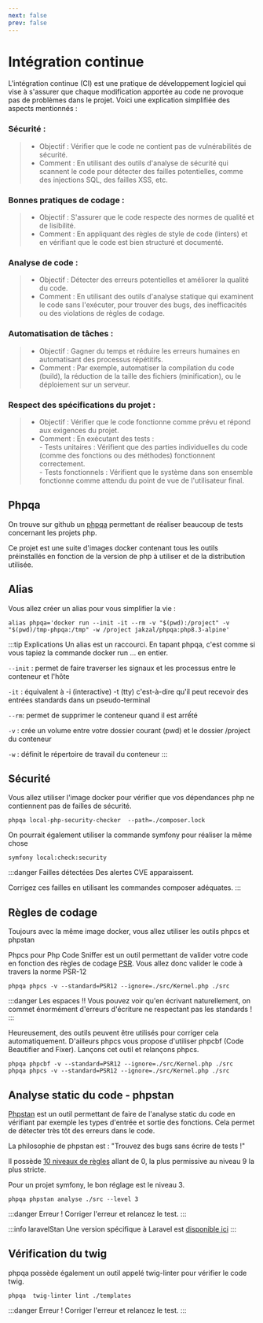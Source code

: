 ```yaml
---
next: false
prev: false
---
```


# Intégration continue

L'intégration continue (CI) est une pratique de développement logiciel qui vise à s'assurer que chaque modification apportée au code ne provoque pas de problèmes dans le projet. Voici une explication simplifiée des aspects mentionnés :

### Sécurité :

> - Objectif : Vérifier que le code ne contient pas de vulnérabilités de sécurité.
> - Comment : En utilisant des outils d'analyse de sécurité qui scannent le code pour détecter des failles potentielles, comme des injections SQL, des failles XSS, etc.

### Bonnes pratiques de codage :

> - Objectif : S'assurer que le code respecte des normes de qualité et de lisibilité.
> - Comment : En appliquant des règles de style de code (linters) et en vérifiant que le code est bien structuré et documenté.

### Analyse de code :

> - Objectif : Détecter des erreurs potentielles et améliorer la qualité du code.
> - Comment : En utilisant des outils d'analyse statique qui examinent le code sans l'exécuter, pour trouver des bugs, des inefficacités ou des violations de règles de codage.

### Automatisation de tâches :

> - Objectif : Gagner du temps et réduire les erreurs humaines en automatisant des processus répétitifs.
> - Comment : Par exemple, automatiser la compilation du code (build), la réduction de la taille des fichiers (minification), ou le déploiement sur un serveur.

### Respect des spécifications du projet :

> - Objectif : Vérifier que le code fonctionne comme prévu et répond aux exigences du projet.
> - Comment : En exécutant des tests :<br>
    - Tests unitaires : Vérifient que des parties individuelles du code (comme des fonctions ou des méthodes) fonctionnent correctement.<br>
    - Tests fonctionnels : Vérifient que le système dans son ensemble fonctionne comme attendu du point de vue de l'utilisateur final.


## Phpqa
On trouve sur github un <a href="https://github.com/jakzal/phpqa" target="_blank">phpqa</a> permettant de réaliser beaucoup de tests concernant les projets php.

Ce projet est une suite d'images docker contenant tous les outils préinstallés en fonction de la version de php à utiliser et de la distribution utilisée.

## Alias
Vous allez créer un alias pour vous simplifier la vie :
```
alias phpqa='docker run --init -it --rm -v "$(pwd):/project" -v "$(pwd)/tmp-phpqa:/tmp" -w /project jakzal/phpqa:php8.3-alpine'
```
:::tip Explications
Un alias est un raccourci. En tapant phpqa, c'est comme si vous tapiez la commande docker run ... en entier.

`--init` : permet de faire traverser les signaux et les processus entre le conteneur et l'hôte

`-it` : équivalent à -i (interactive) -t (tty) c'est-à-dire qu'il peut recevoir des entrées standards dans un pseudo-terminal

`--rm`: permet de supprimer le conteneur quand il est arrếté

`-v` : crée un volume entre votre dossier courant (pwd) et le dossier /project du conteneur

`-w` : définit le répertoire de travail du conteneur
:::

## Sécurité
Vous allez utiliser l'image docker pour vérifier que vos dépendances php ne contiennent pas de failles de sécurité.

```
phpqa local-php-security-checker  --path=./composer.lock
```

On pourrait également utiliser la commande symfony pour réaliser la même chose
```
symfony local:check:security
```
:::danger Failles détectées
Des alertes CVE apparaissent.

Corrigez ces failles en utilisant les commandes composer adéquates.
:::

## Règles de codage
Toujours avec la même image docker, vous allez utiliser les outils phpcs et phpstan

Phpcs pour Php Code Sniffer est un outil permettant de valider votre code en fonction des règles de codage <a href="https://www.php-fig.org/psr/" target="_blank" >PSR</a>. Vous allez donc valider le code à travers la norme PSR-12

```
phpqa phpcs -v --standard=PSR12 --ignore=./src/Kernel.php ./src
```

:::danger Les espaces !!
Vous pouvez voir qu'en écrivant naturellement, on commet énormément d'erreurs d'écriture ne respectant pas les standards !
:::

Heureusement, des outils peuvent être utilisés pour corriger cela automatiquement. D'ailleurs phpcs vous propose d'utiliser phpcbf (Code Beautifier and Fixer). Lançons cet outil et relançons phpcs.

```
phpqa phpcbf -v --standard=PSR12 --ignore=./src/Kernel.php ./src
phpqa phpcs -v --standard=PSR12 --ignore=./src/Kernel.php ./src
```

## Analyse static du code - phpstan
<a href="https://phpstan.org/" target="_blank" >Phpstan</a> est un outil permettant de faire de l'analyse static du code en vérifiant par exemple les types d'entrée et sortie des fonctions. Cela permet de détecter très tôt des erreurs dans le code.

La philosophie de phpstan est : "Trouvez des bugs sans écrire de tests !"

Il possède <a href="https://phpstan.org/user-guide/rule-levels" target="_blank" >10 niveaux de règles</a> allant de 0, la plus permissive au niveau 9 la plus stricte.

Pour un projet symfony, le bon réglage est le niveau 3.
```
phpqa phpstan analyse ./src --level 3
```

:::danger Erreur !
Corriger l'erreur et relancez le test.
:::

:::info laravelStan
Une version spécifique à Laravel est <a href="https://github.com/larastan/larastan" target="_blank" >disponible ici</a>
:::

## Vérification du twig
phpqa possède également un outil appelé twig-linter pour vérifier le code twig.

```
phpqa  twig-linter lint ./templates
```
:::danger Erreur !
Corriger l'erreur et relancez le test.
:::